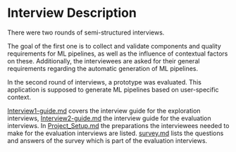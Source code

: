 # Interview Description
There were two rounds of semi-structured interviews.

The goal of the first one is to collect and validate components and quality requirements for ML pipelines, as well as the influence of contextual factors on these.
Additionally, the interviewees are asked for their general requirements regarding the automatic generation of ML pipelines.

In the second round of interviews, a prototype was evaluated.
This application is supposed to generate ML pipelines based on user-specific context.

[Interview1-guide.md](Interview1-guide.md) covers the interview guide for the exploration interviews, [Interview2-guide.md](Interview2-guide.md) the interview guide for the evaluation interviews.
In [Project_Setup.md](Project_Setup.md) the preparations the interviewees needed to make for the evaluation interviews are listed.
[survey.md](survey.md) lists the questions and answers of the survey which is part of the evaluation interviews.
